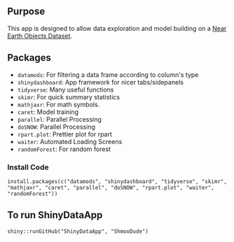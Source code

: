 ## Purpose

This app is designed to allow data exploration and model building on a [Near Earth Objects Dataset](https://www.kaggle.com/datasets/sameepvani/nasa-nearest-earth-objects).

## Packages

-   `datamods`: For filtering a data frame according to column's type
-   `shinydashboard`: App framework for nicer tabs/sidepanels
-   `tidyverse`: Many useful functions
-   `skimr`: For quick summary statistics
-   `mathjaxr`: For math symbols.
-   `caret`: Model training
-   `parallel`: Parallel Processing
-   `doSNOW`: Parallel Processing
-   `rpart.plot`: Prettier plot for rpart
-   `waiter`: Automated Loading Screens
-   `randomForest`: For random forest

### Install Code

```
install.packages(c("datamods", "shinydashboard", "tidyverse", "skimr", "mathjaxr", "caret", "parallel", "doSNOW", "rpart.plot", "waiter", "randomForest"))
```

## To run ShinyDataApp

```
shiny::runGitHub("ShinyDataApp", "ShmooDude")
```
